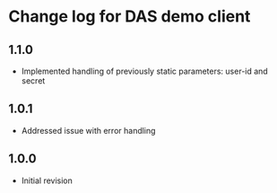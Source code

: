 # Change log for DAS demo client

## 1.1.0

- Implemented handling of previously static parameters: user-id and secret

## 1.0.1

- Addressed issue with error handling

## 1.0.0

- Initial revision
